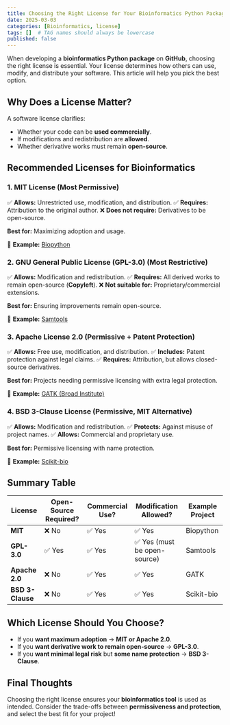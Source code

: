 ```yaml
---
title: Choosing the Right License for Your Bioinformatics Python Package
date: 2025-03-03
categories: [Bioinformatics, license]
tags: []  # TAG names should always be lowercase
published: false
---
```


When developing a **bioinformatics Python package** on **GitHub**, choosing the right license is essential. Your license determines how others can use, modify, and distribute your software. This article will help you pick the best option.

## Why Does a License Matter?
A software license clarifies:
- Whether your code can be **used commercially**.
- If modifications and redistribution are **allowed**.
- Whether derivative works must remain **open-source**.

## Recommended Licenses for Bioinformatics
### **1. MIT License (Most Permissive)**
✅ **Allows:** Unrestricted use, modification, and distribution.
✅ **Requires:** Attribution to the original author.
❌ **Does not require:** Derivatives to be open-source.

**Best for:** Maximizing adoption and usage.

📌 **Example:** [Biopython](https://github.com/biopython/biopython)

### **2. GNU General Public License (GPL-3.0) (Most Restrictive)**
✅ **Allows:** Modification and redistribution.
✅ **Requires:** All derived works to remain open-source (**Copyleft**).
❌ **Not suitable for:** Proprietary/commercial extensions.

**Best for:** Ensuring improvements remain open-source.

📌 **Example:** [Samtools](https://github.com/samtools/samtools)

### **3. Apache License 2.0 (Permissive + Patent Protection)**
✅ **Allows:** Free use, modification, and distribution.
✅ **Includes:** Patent protection against legal claims.
✅ **Requires:** Attribution, but allows closed-source derivatives.

**Best for:** Projects needing permissive licensing with extra legal protection.

📌 **Example:** [GATK (Broad Institute)](https://github.com/broadinstitute/gatk)

### **4. BSD 3-Clause License (Permissive, MIT Alternative)**
✅ **Allows:** Modification and redistribution.
✅ **Protects:** Against misuse of project names.
✅ **Allows:** Commercial and proprietary use.

**Best for:** Permissive licensing with name protection.

📌 **Example:** [Scikit-bio](https://github.com/biocore/scikit-bio)

## **Summary Table**

| License | Open-Source Required? | Commercial Use? | Modification Allowed? | Example Project |
|---------|-----------------|---------------|----------------|----------------|
| **MIT** | ❌ No | ✅ Yes | ✅ Yes | Biopython |
| **GPL-3.0** | ✅ Yes | ✅ Yes | ✅ Yes (must be open-source) | Samtools |
| **Apache 2.0** | ❌ No | ✅ Yes | ✅ Yes | GATK |
| **BSD 3-Clause** | ❌ No | ✅ Yes | ✅ Yes | Scikit-bio |

## **Which License Should You Choose?**
- If you **want maximum adoption** → **MIT or Apache 2.0**.
- If you **want derivative work to remain open-source** → **GPL-3.0**.
- If you **want minimal legal risk** but **some name protection** → **BSD 3-Clause**.

## **Final Thoughts**
Choosing the right license ensures your **bioinformatics tool** is used as intended. Consider the trade-offs between **permissiveness and protection**, and select the best fit for your project!
